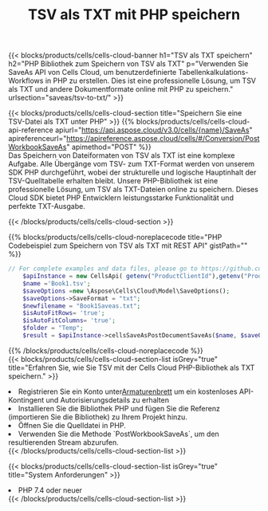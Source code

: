 ﻿---
title:  TSV als TXT mit PHP speichern
description:  Verwendung des Cloud SDK Aspose.Cells für PHP zum Speichern der TSV-Formatdatei als TXT-Formatdatei.
kwords: Excel, Save TSV as TXT, REST, PHP
howto: How to save TSV as TXT using Aspose.Cells Cloud PHP library.
---
{{< blocks/products/cells/cells-cloud-banner h1="TSV als TXT speichern" h2="PHP Bibliothek zum Speichern von TSV als TXT" p="Verwenden Sie SaveAs API von Cells Cloud, um benutzerdefinierte Tabellenkalkulations-Workflows in PHP zu erstellen. Dies ist eine professionelle Lösung, um TSV als TXT und andere Dokumentformate online mit PHP zu speichern." urlsection="saveas/tsv-to-txt/" >}}

{{< blocks/products/cells/cells-cloud-section title="Speichern Sie eine TSV-Datei als TXT unter PHP" >}}
{{% blocks/products/cells/cells-cloud-api-reference apiurl="https://api.aspose.cloud/v3.0/cells/{name}/SaveAs" apireferenceurl="https://apireference.aspose.cloud/cells/#/Conversion/PostWorkbookSaveAs" apimethod="POST" %}}
<br/>
Das Speichern von Dateiformaten von TSV als TXT ist eine komplexe Aufgabe. Alle Übergänge vom TSV- zum TXT-Format werden von unserem SDK PHP durchgeführt, wobei der strukturelle und logische Hauptinhalt der TSV-Quelltabelle erhalten bleibt. Unsere PHP-Bibliothek ist eine professionelle Lösung, um TSV als TXT-Dateien online zu speichern. Dieses Cloud SDK bietet PHP Entwicklern leistungsstarke Funktionalität und perfekte TXT-Ausgabe.

{{< /blocks/products/cells/cells-cloud-section >}}

{{% blocks/products/cells/cells-cloud-noreplacecode title="PHP Codebeispiel zum Speichern von TSV als TXT mit REST API" gistPath="" %}}
  
```php
// For complete examples and data files, please go to https://github.com/aspose-cells-cloud/aspose-cells-cloud-php/
    $apiInstance = new CellsApi( getenv("ProductClientId"),getenv("ProductClientSecret") );
    $name ='Book1.tsv';
    $saveOptions =new \Aspose\Cells\Cloud\Model\SaveOptions();
    $saveOptions->SaveFormat = "txt";
    $newfilename = "Book1Saveas.txt";
    $isAutoFitRows= 'true';
    $isAutoFitColumns= 'true';
    $folder = "Temp";
    $result = $apiInstance->cellsSaveAsPostDocumentSaveAs($name, $saveOptions, $newfilename,$isAutoFitRows, $isAutoFitColumns, $folder);
```
  
{{% /blocks/products/cells/cells-cloud-noreplacecode %}}
<br/>
{{< blocks/products/cells/cells-cloud-section-list isGrey="true" title="Erfahren Sie, wie Sie TSV mit der Cells Cloud PHP-Bibliothek als TXT speichern." >}}
<li> Registrieren Sie ein Konto unter<a href="https://dashboard.aspose.cloud/">Armaturenbrett</a> um ein kostenloses API-Kontingent und Autorisierungsdetails zu erhalten</li>
<li>Installieren Sie die Bibliothek PHP und fügen Sie die Referenz (importieren Sie die Bibliothek) zu Ihrem Projekt hinzu.</li>
<li>Öffnen Sie die Quelldatei in PHP.</li>
<li>Verwenden Sie die Methode `PostWorkbookSaveAs`, um den resultierenden Stream abzurufen.</li>
{{< /blocks/products/cells/cells-cloud-section-list >}}

{{< blocks/products/cells/cells-cloud-section-list isGrey="true" title="System Anforderungen" >}}
<li>PHP 7.4 oder neuer</li>
{{< /blocks/products/cells/cells-cloud-section-list >}}
